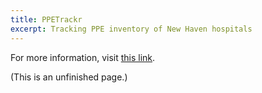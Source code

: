 ```yaml
---
title: PPETrackr
excerpt: Tracking PPE inventory of New Haven hospitals
---
```


For more information, visit [this link](https://github.com/PPE-Tracker/ppetrackr).

(This is an unfinished page.)


